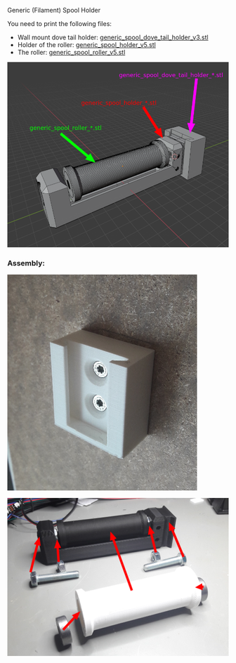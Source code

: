 Generic (Filament) Spool Holder

You need to print the following files:

* Wall mount dove tail holder: [generic_spool_dove_tail_holder_v3.stl](generic_spool_dove_tail_holder_v3.stl)
* Holder of the roller: [generic_spool_holder_v5.stl](generic_spool_holder_v5.stl)
* The roller: [generic_spool_roller_v5.stl](generic_spool_roller_v5.stl)

![Generic Filament Spool Holder Manifest](https://github.com/WeirdConstructor/3DP_Misc/raw/master/generic_spool_holder/res/generic_spool_holder_stl_file_manifest.png)

### Assembly:

![Generic Filament Spool Holder Wall Mount](https://github.com/WeirdConstructor/3DP_Misc/raw/master/generic_spool_holder/res/wall_mount.png)

![Generic Filament Spool Holder Assembly](https://github.com/WeirdConstructor/3DP_Misc/raw/master/generic_spool_holder/res/spool_holder_assembly.png)
